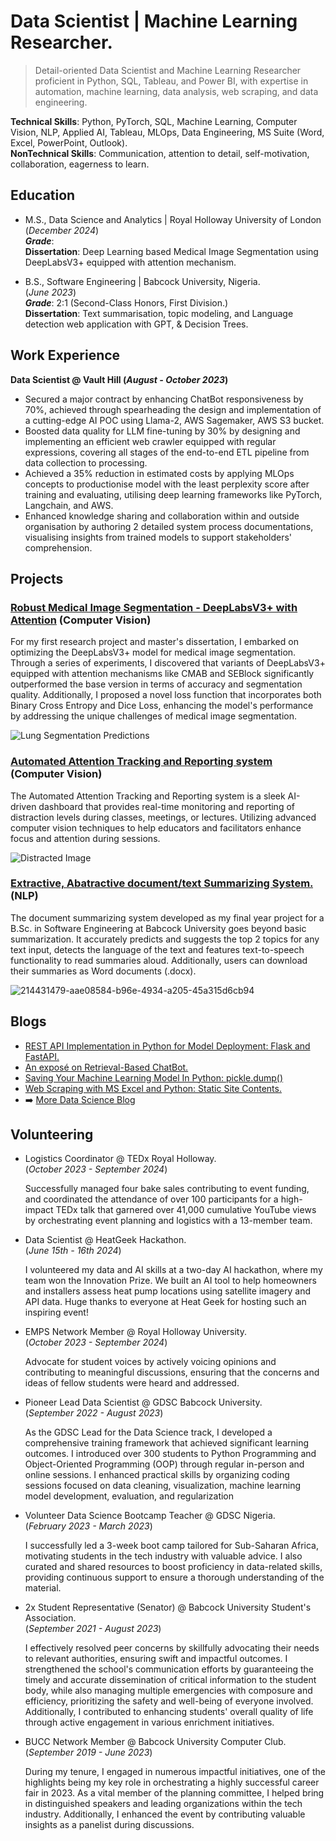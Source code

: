 # Data Scientist | Machine Learning Researcher.
> Detail-oriented Data Scientist and Machine Learning Researcher proficient in Python, SQL, Tableau, and Power BI, with expertise in automation, machine learning, data analysis, web scraping, and data engineering.   

**Technical Skills**: Python, PyTorch, SQL, Machine Learning, Computer Vision, NLP, Applied AI, Tableau, MLOps, Data Engineering, MS Suite (Word, Excel, PowerPoint, Outlook).   
**NonTechnical Skills**: Communication, attention to detail, self-motivation, collaboration, eagerness to learn.

## Education
- M.S., Data Science and Analytics	| Royal Holloway University of London (_December 2024_)   
 ***Grade***:   
  **Dissertation**: Deep Learning based Medical Image Segmentation using DeepLabsV3+ equipped with attention mechanism.
                		
- B.S., Software Engineering | Babcock University, Nigeria.   
(_June 2023_)   
 ***Grade***: 2:1 (Second-Class Honors, First Division.)   
  **Dissertation**: Text summarisation, topic modeling, and Language detection web application with GPT, & Decision Trees.   

## Work Experience
**Data Scientist @ Vault Hill (_August - October 2023_)**
- Secured a major contract by enhancing ChatBot responsiveness by 70%, achieved through spearheading the design and implementation of a cutting-edge AI POC using Llama-2, AWS Sagemaker, AWS S3 bucket.
- Boosted data quality for LLM fine-tuning by 30% by designing and implementing an efficient web crawler equipped with regular expressions, covering all stages of the end-to-end ETL pipeline from data collection to processing.
- Achieved a 35% reduction in estimated costs by applying MLOps concepts to productionise model with the least perplexity score after training and evaluating, utilising deep learning frameworks like PyTorch, Langchain, and AWS.
- Enhanced knowledge sharing and collaboration within and outside organisation by authoring 2 detailed system process documentations, visualising insights from trained models to support stakeholders' comprehension.

## Projects
### [Robust Medical Image Segmentation - DeepLabsV3+ with Attention]() (Computer Vision)

For my first research project and master's dissertation, I embarked on optimizing the DeepLabsV3+ model for medical image segmentation. Through a series of experiments, I discovered that variants of DeepLabsV3+ equipped with attention mechanisms like CMAB and SEBlock significantly outperformed the base version in terms of accuracy and segmentation quality. Additionally, I proposed a novel loss function that incorporates both Binary Cross Entropy and Dice Loss, enhancing the model's performance by addressing the unique challenges of medical image segmentation.

![Lung Segmentation Predictions](https://github.com/user-attachments/assets/d6e3591d-69e9-4afd-a603-8ab9e343b82c)

### [Automated Attention Tracking and Reporting system](https://github.com/munas-git/Automated-Attention-Tracking-And-Reporting) (Computer Vision)   

The Automated Attention Tracking and Reporting system is a sleek AI-driven dashboard that provides real-time monitoring and reporting of distraction levels during classes, meetings, or lectures. Utilizing advanced computer vision techniques to help educators and facilitators enhance focus and attention during sessions.

![Distracted Image](https://github.com/user-attachments/assets/f0ee09cf-9c82-4b51-8b1f-d844f4f34ebe)

### [Extractive, Abatractive document/text Summarizing System.](https://github.com/munas-git/text-summarization-webapp) (NLP)

The document summarizing system developed as my final year project for a B.Sc. in Software Engineering at Babcock University goes beyond basic summarization. It accurately predicts and suggests the top 2 topics for any text input, detects the language of the text and features text-to-speech functionality to read summaries aloud. Additionally, users can download their summaries as Word documents (.docx).

![214431479-aae08584-b96e-4934-a205-45a315d6cb94](https://github.com/user-attachments/assets/5adf37f8-d659-4a9e-b871-197beec621ab)

## Blogs
- [REST API Implementation in Python for Model Deployment: Flask and FastAPI.](https://medium.com/@einsteinmunachiso/rest-api-implementation-in-python-for-model-deployment-flask-and-fastapi-e80a6cedff86)
- [An exposé on Retrieval-Based ChatBot.](https://medium.com/@einsteinmunachiso/building-an-ai-chatbot-in-python-retrieval-based-chatbot-9c6c7f3ef6bf)
- [Saving Your Machine Learning Model In Python: pickle.dump()](https://medium.com/mlearning-ai/saving-your-machine-learning-model-in-python-pickle-dump-b01ae60a791c)
- [Web Scraping with MS Excel and Python: Static Site Contents.](https://medium.com/@einsteinmunachiso/web-scraping-with-ms-excel-and-python-static-site-contents-4903ea08b85)
- ➡️ [More Data Science Blog](https://medium.com/@einsteinmunachiso)

## Volunteering
- Logistics Coordinator @ TEDx Royal Holloway.   
(_October 2023 - September 2024_)

  Successfully managed four bake sales contributing to event funding, and coordinated the attendance of over 100 participants for a high-impact TEDx talk that garnered over 41,000 cumulative YouTube views by orchestrating event planning and logistics with a 13-member team.

- Data Scientist @ HeatGeek Hackathon.   
(_June 15th - 16th 2024_)

  I volunteered my data and AI skills at a two-day AI hackathon, where my team won the Innovation Prize. We built an AI tool to help homeowners and installers assess heat pump locations using satellite imagery and API data. Huge thanks to everyone at Heat Geek for hosting such an inspiring event!

- EMPS Network Member @ Royal Holloway University.   
(_October 2023 - September 2024_)   
   
  Advocate for student voices by actively voicing opinions and contributing to meaningful discussions, ensuring that the concerns and ideas of fellow students were heard and addressed.

- Pioneer Lead Data Scientist @ GDSC Babcock University.   
(_September 2022 - August 2023_)

  As the GDSC Lead for the Data Science track, I developed a comprehensive training framework that achieved significant learning outcomes. I introduced over 300 students to Python Programming and Object-Oriented Programming (OOP) through regular in-person and online sessions. I enhanced practical skills by organizing coding sessions focused on data cleaning, visualization, machine learning model development, evaluation, and regularization

- Volunteer Data Science Bootcamp Teacher @ GDSC Nigeria.   
(_February 2023 - March 2023_)

   I successfully led a 3-week boot camp tailored for Sub-Saharan Africa, motivating students in the tech industry with valuable advice. I also curated and shared resources to boost proficiency in data-related skills, providing continuous support to ensure a thorough understanding of the material.

- 2x Student Representative (Senator) @ Babcock University Student's Association.  
(_September 2021 - August 2023_)

  I effectively resolved peer concerns by skillfully advocating their needs to relevant authorities, ensuring swift and impactful outcomes. I strengthened the school's communication efforts by guaranteeing the timely and accurate dissemination of critical information to the student body, while also managing multiple emergencies with composure and efficiency, prioritizing the safety and well-being of everyone involved. Additionally, I contributed to enhancing students' overall quality of life through active engagement in various enrichment initiatives.

- BUCC Network Member @ Babcock University Computer Club.   
(_September 2019 - June 2023_)

  During my tenure, I engaged in numerous impactful initiatives, one of the highlights being my key role in orchestrating a highly successful career fair in 2023. As a vital member of the planning committee, I helped bring in distinguished speakers and leading organizations within the tech industry. Additionally, I enhanced the event by contributing valuable insights as a panelist during discussions.
